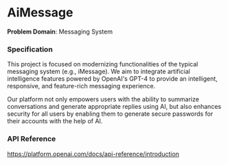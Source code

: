 # AiMessage
**Problem Domain**: Messaging System

### Specification
This project is focused on modernizing functionalities of the typical
messaging system (e.g., iMessage). We aim to integrate artificial
intelligence features powered by OpenAI's GPT-4 to provide an intelligent,
responsive, and feature-rich messaging experience.

Our platform not only empowers users with the ability to summarize
conversations and generate appropriate replies using AI,
but also enhances security for all users by enabling them to generate
secure passwords for their accounts with the help of AI.

### API Reference
https://platform.openai.com/docs/api-reference/introduction
